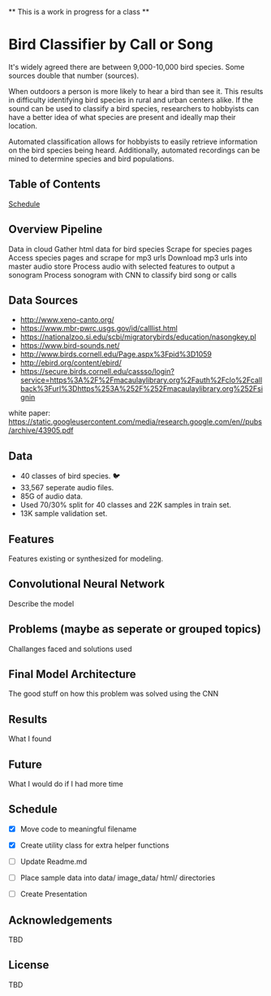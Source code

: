 ** This is a work in progress for a class **

# Bird Classifier by Call or Song

It's widely agreed there are between 9,000-10,000 bird species. Some sources double that number (sources).

When outdoors a person is more likely to hear a bird than see it. This results in difficulty identifying bird species in rural and urban centers alike. If the sound can be used to classify a bird species, researchers to hobbyists can have a better idea of what species are present and ideally map their location.

Automated classification allows for hobbyists to easily retrieve information on the bird species being heard. Additionally, automated recordings can be mined to determine species and bird populations.

## Table of Contents

[Schedule](#schedule)


## Overview Pipeline
Data in cloud
Gather html data for bird species
Scrape for species pages
Access species pages and scrape for mp3 urls
Download mp3 urls into master audio store
Process audio with selected features to output a sonogram
Process sonogram with CNN to classify bird song or calls



## Data Sources
- http://www.xeno-canto.org/
- https://www.mbr-pwrc.usgs.gov/id/calllist.html
- https://nationalzoo.si.edu/scbi/migratorybirds/education/nasongkey.pl
- https://www.bird-sounds.net/
- http://www.birds.cornell.edu/Page.aspx%3Fpid%3D1059
- http://ebird.org/content/ebird/
- https://secure.birds.cornell.edu/cassso/login?service=https%3A%2F%2Fmacaulaylibrary.org%2Fauth%2Fclo%2Fcallback%3Furl%3Dhttps%253A%252F%252Fmacaulaylibrary.org%252Fsignin

white paper:
https://static.googleusercontent.com/media/research.google.com/en//pubs/archive/43905.pdf

## Data
- 40 classes of bird species. :bird:
- 33,567 seperate audio files.
- 85G of audio data.
- Used 70/30% split for 40 classes and 22K samples in train set.
- 13K sample validation set.


## Features
Features existing or synthesized for modeling.

## Convolutional Neural Network

Describe the model

## Problems (maybe as seperate or grouped topics)
Challanges faced and solutions used

## Final Model Architecture

The good stuff on how this problem was solved using the CNN

## Results

What I found

## Future

What I would do if I had more time

## Schedule

- [x] Move code to meaningful filename
- [x] Create utility class for extra helper functions
- [ ] Update Readme.md
- [ ] Place sample data into data/ image_data/ html/ directories
- [ ] Create Presentation


## Acknowledgements
TBD

## License
TBD
